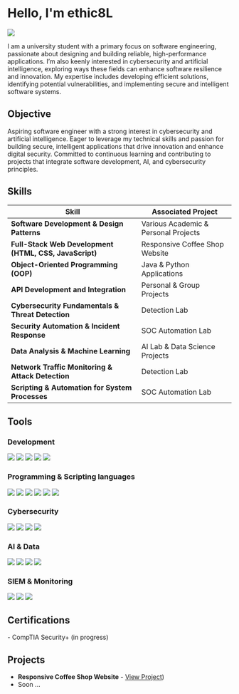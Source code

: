 # Hello, I'm ethic8L
<a href="https://www.linkedin.com/in/artsiom-litvinchuk-a1750a29a/"><img src="https://img.shields.io/badge/-LinkedIn-0072b1?&style=for-the-badge&logo=linkedin&logoColor=white" /></a>

I am a university student with a primary focus on software engineering, passionate about designing and building reliable, high-performance applications. I’m also keenly interested in cybersecurity and artificial intelligence, exploring ways these fields can enhance software resilience and innovation. My expertise includes developing efficient solutions, identifying potential vulnerabilities, and implementing secure and intelligent software systems.

## Objective

Aspiring software engineer with a strong interest in cybersecurity and artificial intelligence. Eager to leverage my technical skills and passion for building secure, intelligent applications that drive innovation and enhance digital security. Committed to continuous learning and contributing to projects that integrate software development, AI, and cybersecurity principles.


## Skills

| Skill                                         | Associated Project         |
|-----------------------------------------------|----------------------------|
| **Software Development & Design Patterns**    | Various Academic & Personal Projects |
| **Full-Stack Web Development (HTML, CSS, JavaScript)** | Responsive Coffee Shop Website   |
| **Object-Oriented Programming (OOP)**         | Java & Python Applications |
| **API Development and Integration**           | Personal & Group Projects |
| **Cybersecurity Fundamentals & Threat Detection** | Detection Lab |
| **Security Automation & Incident Response**   | SOC Automation Lab |
| **Data Analysis & Machine Learning**          | AI Lab & Data Science Projects |
| **Network Traffic Monitoring & Attack Detection** | Detection Lab |
| **Scripting & Automation for System Processes** | SOC Automation Lab |


## Tools

### Development
<div> <img src="https://img.shields.io/badge/-Visual_Studio_Code-007ACC?&style=for-the-badge&logo=Visual-Studio-Code&logoColor=white" /> <img src="https://img.shields.io/badge/-Git-F05032?&style=for-the-badge&logo=Git&logoColor=white" /> <img src="https://img.shields.io/badge/-Docker-2496ED?&style=for-the-badge&logo=Docker&logoColor=white" /> <img src="https://img.shields.io/badge/-GitHub-181717?&style=for-the-badge&logo=GitHub&logoColor=white" /> <img src="https://img.shields.io/badge/-IntelliJ_IDEA-000000?&style=for-the-badge&logo=IntelliJ-IDEA&logoColor=white" /> </div>

### Programming & Scripting languages 

<div> <img src="https://img.shields.io/badge/-Python-3776AB?&style=for-the-badge&logo=Python&logoColor=white" /> <img src="https://img.shields.io/badge/-Java-007396?&style=for-the-badge&logo=Java&logoColor=white" /> <img src="https://img.shields.io/badge/-JavaScript-F7DF1E?&style=for-the-badge&logo=JavaScript&logoColor=black" /> <img src="https://img.shields.io/badge/-HTML5-E34F26?&style=for-the-badge&logo=HTML5&logoColor=white" /> <img src="https://img.shields.io/badge/-CSS3-1572B6?&style=for-the-badge&logo=CSS3&logoColor=white" /> <img src="https://img.shields.io/badge/-Bash_Scripting-4EAA25?&style=for-the-badge&logo=GNU-Bash&logoColor=white" /> </div>

### Cybersecurity

<div> <img src="https://img.shields.io/badge/-Wireshark-1679A7?&style=for-the-badge&logo=Wireshark&logoColor=white" /> <img src="https://img.shields.io/badge/-Suricata-EF3B2D?&style=for-the-badge&logo=Suricata&logoColor=white" /> <img src="https://img.shields.io/badge/-Zeek-777BB4?&style=for-the-badge&logo=Zeek&logoColor=white" /> <img src="https://img.shields.io/badge/-TheHive-222222?&style=for-the-badge&logoColor=white" /> </div>

### AI & Data

<div> <img src="https://img.shields.io/badge/-Jupyter_Notebook-F37626?&style=for-the-badge&logo=Jupyter&logoColor=white" /> <img src="https://img.shields.io/badge/-TensorFlow-FF6F00?&style=for-the-badge&logo=TensorFlow&logoColor=white" /> <img src="https://img.shields.io/badge/-scikit_learn-F7931E?&style=for-the-badge&logo=scikit-learn&logoColor=white" /> <img src="https://img.shields.io/badge/-Pandas-150458?&style=for-the-badge&logo=pandas&logoColor=white" /> </div>

### SIEM & Monitoring

<div> <img src="https://img.shields.io/badge/-Microsoft_Sentinel-0078D4?&style=for-the-badge&logo=Microsoft&logoColor=white" /> <img src="https://img.shields.io/badge/-Splunk-000000?&style=for-the-badge&logo=Splunk&logoColor=white" /> <img src="https://img.shields.io/badge/-Elastic-005571?&style=for-the-badge&logo=Elastic&logoColor=white" /> </div>


## Certifications
<div>
- CompTIA Security+ (in progress)
</div>

## Projects
- **Responsive Coffee Shop Website** - [View Project](https://github.com/ethic8L/coffe-shop-website.git))
- Soon ...
